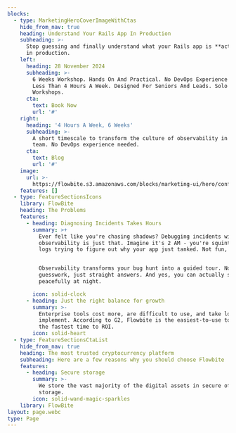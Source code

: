 ```yaml
---
blocks:
  - type: MarketingHeroCoverImageWithCtas
    hide_from_nav: true
    heading: Understand Your Rails App In Production
    subheading: >-
      Stop guessing and finally understand what your Rails app is **actually**
      in production.
    left:
      heading: 28 November 2024
      subheading: >-
        6 Weeks Workshop. Hands On And Practical. No DevOps Experience Needed.
        Less Than 4 Hours A Week. Designed For Seniors And Leads. Solo Or Team
        Workshops.
      cta:
        text: Book Now
        url: '#'
    right:
      heading: '4 Hours A Week, 6 Weeks'
      subheading: >-
        A short timescale to transform the culture of observability in your
        team. No DevOps experience needed.
      cta:
        text: Blog
        url: '#'
    image:
      url: >-
        https://flowbite.s3.amazonaws.com/blocks/marketing-ui/hero/conference-speaker.jpg
    features: []
  - type: FeatureSectionsIcons
    library: FlowBite
    heading: The Problems
    features:
      - heading: Diagnosing Incidents Takes Hours
        summary: >+
          Ever felt like you're chasing shadows? Debugging incidents without
          observability is just that. Imagine it's 2 AM - you're squinting at
          logs trying to figure out why your app just tanked. Not fun, right?


          Observability transforms your bug hunt into a guided tour. No more
          guesswork, just straight answers. And yes, you can actually sleep
          peacefully at night.

        icon: solid-clock
      - heading: Just the right balance for growth
        summary: >-
          Enterprise tools cost more, are difficult to use, and take longer to
          implement. According to G2, Flowbite is the easiest-to-use tool, with
          the fastest time to ROI.
        icon: solid-heart
  - type: FeatureSectionsCtaList
    hide_from_nav: true
    heading: The most trusted cryptocurrency platform
    subheading: Here are a few reasons why you should choose Flowbite
    features:
      - heading: Secure storage
        summary: >-
          We store the vast majority of the digital assets in secure offline
          storage.
        icon: solid-wand-magic-sparkles
    library: FlowBite
layout: page.webc
type: Page
---
```

